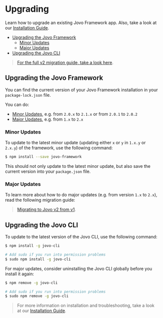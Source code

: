 # Upgrading

Learn how to upgrade an existing Jovo Framework app. Also, take a look at our [Installation Guide](./README.md '../installation').

* [Upgrading the Jovo Framework](#upgrading-the-jovo-framework)
   * [Minor Updates](#minor-updates)
   * [Major Updates](#major-updates)
* [Upgrading the Jovo CLI](#upgrading-the-jovo-cli)

> [For the full v2 migration guide, take a look here](./v1-migration.md './v1-migration').

## Upgrading the Jovo Framework

You can find the current version of your Jovo Framework installation in your `package-lock.json` file.

You can do:
* [Minor Updates](#minor-updates), e.g. from `2.0.x` to `2.1.x` or from `2.0.1` to `2.0.2`
* [Major Updates](#major-updates), e.g. from `1.x` to `2.x`

### Minor Updates

To update to the latest minor update (updating either `x` or `y` in `1.x.y` or `2.x.y`) of the framework, use the following command:

```sh
$ npm install --save jovo-framework
```

This should not only update to the latest minor update, but also save the current version into your `package.json` file.

### Major Updates

To learn more about how to do major updates (e.g. from version `1.x` to `2.x`), read the following migration guide:

> [Migrating to Jovo v2 from v1](./v1-migration.md './v1-migration').

## Upgrading the Jovo CLI

To update to the latest version of the Jovo CLI, use the following command:

```sh
$ npm install -g jovo-cli

# Add sudo if you run into permission problems
$ sudo npm install -g jovo-cli
```

For major updates, consider uninstalling the Jovo CLI globally before you install it again:

```sh
$ npm remove -g jovo-cli

# Add sudo if you run into permission problems
$ sudo npm remove -g jovo-cli
```

> For more information on installation and troubleshooting, take a look at our [Installation Guide](./README.md '../installation').

<!--[metadata]: {"description": "Learn how to upgrade an existing Jovo Framework app.", "route": "installation/upgrading"}-->
